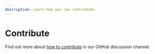 ```yaml
---
description: Learn how you can contribute.
---
```


# Contribute

Find out more about [how to contribute](https://github.com/walt-id/.github/discussions/6) in our GitHub discussion channel.
